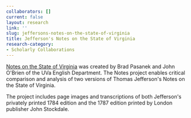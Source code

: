 ```yaml
---
collaborators: []
current: false
layout: research
link: ''
slug: jeffersons-notes-on-the-state-of-virginia
title: Jefferson's Notes on the State of Virginia
research-category:
- Scholarly Collaborations
---
```


[Notes on the State of Virginia](http://jefferson-notes.org/) was created by Brad Pasanek and John O'Brien of the UVa English Department. The Notes project enables critical comparison and analysis of two versions of Thomas Jefferson's Notes on the State of Virginia. 

The project includes page images and transcriptions of both Jefferson's privately printed 1784 edition and the 1787 edition printed by London publisher John Stockdale.
